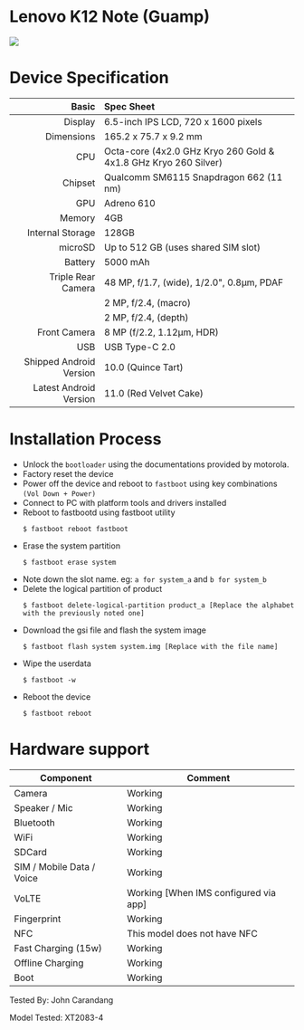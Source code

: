 # Lenovo K12 Note (Guamp)

<img src="https://villman.com/product_photos/k12notesapphireblue_f30r6.gif"/>

# Device Specification

Basic   | Spec Sheet
-------:|:-------------------------
Display | 6.5-inch IPS LCD, 720 x 1600  pixels
Dimensions | 165.2 x 75.7 x 9.2 mm
CPU     | Octa-core (4x2.0 GHz Kryo 260 Gold & 4x1.8 GHz Kryo 260 Silver)
Chipset | Qualcomm SM6115 Snapdragon 662 (11 nm)
GPU     | Adreno 610
Memory  | 4GB
Internal Storage | 128GB
microSD | Up to 512 GB (uses shared SIM slot)
Battery | 5000 mAh
Triple Rear Camera  | 48 MP, f/1.7, (wide), 1/2.0", 0.8µm, PDAF
 | 2 MP, f/2.4, (macro)
 | 2 MP, f/2.4, (depth)
Front Camera | 8 MP (f/2.2, 1.12µm, HDR)
USB | USB Type-C 2.0
Shipped Android Version | 10.0 (Quince Tart)
Latest Android Version | 11.0 (Red Velvet Cake)

# Installation Process

* Unlock the `bootloader` using the documentations provided by motorola.
* Factory reset the device
* Power off the device and reboot to `fastboot` using key combinations `(Vol Down + Power)`
* Connect to PC with platform tools and drivers installed
* Reboot to fastbootd using fastboot utility
     ```
     $ fastboot reboot fastboot
     ```
* Erase the system partition
     ```
     $ fastboot erase system
     ```
* Note down the slot name. eg: `a for system_a` and `b for system_b`
* Delete the logical partition of product
     ```
     $ fastboot delete-logical-partition product_a [Replace the alphabet with the previously noted one]
     ```
* Download the gsi file and flash the system image
     ```
     $ fastboot flash system system.img [Replace with the file name]
     ```
* Wipe the userdata
     ```
     $ fastboot -w
     ```
* Reboot the device
     ```
     $ fastboot reboot
     ```

# Hardware support

| Component                 |      Comment                                              |
|---------------------------|-----------------------------------------------------------|
| Camera                    | Working                                              |
| Speaker / Mic             | Working                                              |
| Bluetooth                 | Working                                              |
| WiFi                      | Working                                              |
| SDCard                    | Working                                              |
| SIM / Mobile Data / Voice | Working                                              |
| VoLTE                     | Working [When IMS configured via app]                |
| Fingerprint               | Working                                              |
| NFC                       | This model does not have NFC                         |
| Fast Charging (15w)       | Working                                              |
| Offline Charging          | Working                                              |
| Boot                      | Working                                              |

Tested By: John Carandang

Model Tested: XT2083-4